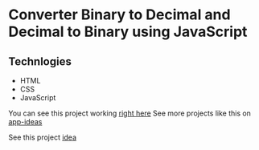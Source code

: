 # Converter Binary to Decimal and Decimal to Binary using JavaScript

## Technlogies

- HTML
- CSS
- JavaScript

You can see this project working [right here](https://dre1597.github.io/binary-converter/index.html)
See more projects like this on [app-ideas](https://github.com/florinpop17/app-ideas)

See this project [idea](https://github.com/florinpop17/app-ideas/blob/master/Projects/1-Beginner/Bin2Dec-App.md)
